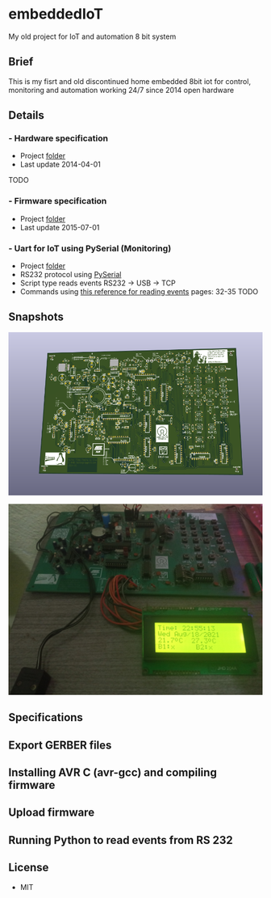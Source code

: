 # embeddedIoT
My old project for IoT and automation 8 bit system

## Brief

This is my fisrt and old discontinued home embedded 8bit iot for control, monitoring and automation working 24/7 since 2014 open hardware

## Details

### - Hardware specification

  - Project [folder](/hardware)
  - Last update 2014-04-01

  TODO

### - Firmware specification

  - Project [folder](/firmware_ver1.5)
  - Last update 2015-07-01

### - Uart for IoT using PySerial (Monitoring)

  - Project [folder](/UartForIoT)
  - RS232 protocol using [PySerial](https://pypi.org/project/pyserial/)
  - Script type reads events RS232 -> USB -> TCP
  - Commands using [this reference for reading events](/embeddedsystem.pdf) pages: 32-35
  TODO

## Snapshots

<p align="center">
  <img src="/snapshot/01.png">
</p>

<p align="center">
  <img src="/snapshot/02.jpg">
</p>

## Specifications

## Export GERBER files

## Installing AVR C (avr-gcc) and compiling firmware

## Upload firmware

## Running Python to read events from RS 232

## License

  - MIT

